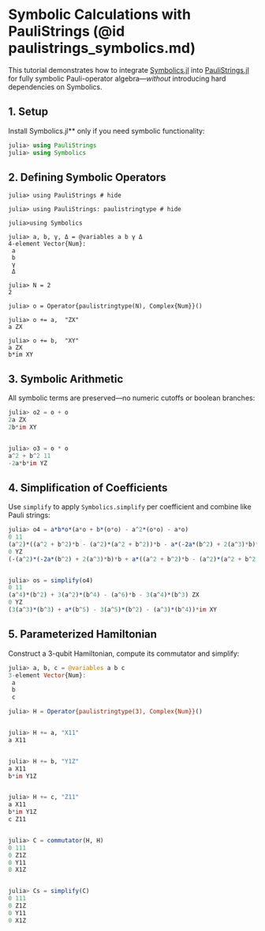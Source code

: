 # Symbolic Calculations with PauliStrings (@id paulistrings_symbolics.md)

This tutorial demonstrates how to integrate [Symbolics.jl](https://github.com/JuliaSymbolics/Symbolics.jl) into
[PauliStrings.jl](https://github.com/nicolasloizeau/PauliStrings.jl) for fully symbolic Pauli-operator
algebra—*without* introducing hard dependencies on Symbolics.

## 1. Setup

Install Symbolics.jl** only if you need symbolic functionality:

```julia
julia> using PauliStrings
julia> using Symbolics
```

## 2. Defining Symbolic Operators

```jldoctest symbolicspauli
julia> using PauliStrings # hide

julia> using PauliStrings: paulistringtype # hide

julia>using Symbolics

julia> a, b, γ, Δ = @variables a b γ Δ
4-element Vector{Num}:
 a
 b
 γ
 Δ

julia> N = 2
2

julia> o = Operator{paulistringtype(N), Complex{Num}}()

julia> o += a,  "ZX"
a ZX

julia> o += b,  "XY"
a ZX
b*im XY
```


## 3. Symbolic Arithmetic

All symbolic terms are preserved—no numeric cutoffs or boolean branches:

```julia symbolicspauli
julia> o2 = o + o
2a ZX
2b*im XY


julia> o3 = o * o
a^2 + b^2 11
-2a*b*im YZ
```

## 4. Simplification of Coefficients

Use `simplify` to apply `Symbolics.simplify` per coefficient and combine like Pauli strings:

```julia symbolicspauli
julia> o4 = a*b*o*(a*o + b*(o*o) - a^2*(o*o) - a*o)
0 11
(a^2)*((a^2 + b^2)*b - (a^2)*(a^2 + b^2))*b - a*(-2a*(b^2) + 2(a^3)*b)*(b^2) ZX
0 YZ
(-(a^2)*(-2a*(b^2) + 2(a^3)*b)*b + a*((a^2 + b^2)*b - (a^2)*(a^2 + b^2))*(b^2))*im XY


julia> os = simplify(o4)
0 11
(a^4)*(b^2) + 3(a^2)*(b^4) - (a^6)*b - 3(a^4)*(b^3) ZX
0 YZ
(3(a^3)*(b^3) + a*(b^5) - 3(a^5)*(b^2) - (a^3)*(b^4))*im XY
```

## 5. Parameterized Hamiltonian

Construct a 3-qubit Hamiltonian, compute its commutator and simplify:

```julia symbolicspauli
julia> a, b, c = @variables a b c
3-element Vector{Num}:
 a
 b
 c

julia> H = Operator{paulistringtype(3), Complex{Num}}()


julia> H += a, "X11"
a X11


julia> H += b, "Y1Z"
a X11
b*im Y1Z


julia> H += c, "Z11"
a X11
b*im Y1Z
c Z11


julia> C = commutator(H, H)
0 111
0 Z1Z
0 Y11
0 X1Z


julia> Cs = simplify(C)
0 111
0 Z1Z
0 Y11
0 X1Z
```

